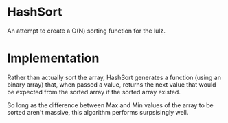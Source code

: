 # HashSort

An attempt to create a O(N) sorting function for the lulz.

# Implementation

Rather than actually sort the array, HashSort generates a function (using an binary array) that, when passed a value, returns the next value that would be expected from the sorted array if the sorted array existed.

So long as the difference between Max and Min values of the array to be sorted aren't massive, this algorithm performs surpsisingly well.
